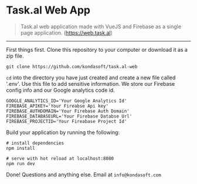# Task.al Web App

> Task.al web application made with VueJS and Firebase as a single page application. (https://web.task.al) 

---

First things first. Clone this repository to your computer or download it as a zip file.

```git clone https://github.com/kondasoft/task.al-web```

`cd` into the directory you have just created and create a new file called '.env'. Use this file to add sensitive information. We store our Firebase config info and our Google analytics code id. 

```
GOOGLE_ANALYTICS_ID='Your Google Analytics Id'
FIREBASE_APIKEY='Your Fireabse Api key'
FIREBASE_AUTHDOMAIN='Your Firebase Auth Domain'
FIREBASE_DATABASEURL='Your Firebase Databse Url'
FIREBASE_PROJECTID='Your Fireabase Project Id'
```

Build your application by running the following:

```
# install dependencies
npm install

# serve with hot reload at localhost:8080
npm run dev
```

Done! Questions and anything else. Email at `info@kondasoft.com`

